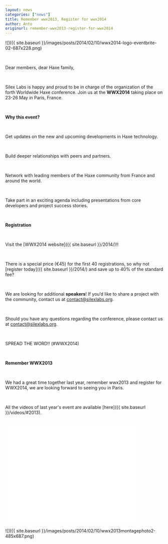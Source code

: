 ```yaml
---
layout: news
categories: ["news"]
title: Remember wwx2013, Register for wwx2014
author: Anto
originurl: remember-wwx2013-register-for-wwx2014
---
```


![]({{ site.baseurl }}/images/posts/2014/02/10/wwx2014-logo-eventbrite-02-687x228.png)

<br />

Dear members, dear Haxe family,

<br />

Silex Labs is happy and proud to be in charge of the organization
of the forth Worldwide Haxe conference. Join us at the __WWX2014__
taking place on 23-26 May in Paris, France.

<!--more-->

<br />

__Why this event?__

<br />

Get updates on the new and upcoming developments in Haxe technology.

<br />

Build deeper relationships with peers and partners.

<br />

Network with leading members of the Haxe community from France and around the world.

<br />

Take part in an exciting agenda including presentations from core developers and project success stories.

<br />

__Registration__

<br />

Visit the [WWX2014 website]({{ site.baseurl }}/2014/)!!

<br />

There is a special price (€45) for the first 40 registrations,
so why not [register today]({{ site.baseurl }}/2014/) and save
up to 40% of the standard fee?

<br />

We are looking for additional __speakers__! If you’d like
to share a project with the community, contact us at
[contact@silexlabs.org](mailto:contact@silexlabs.org).

<br />

Should you have any questions regarding the conference,
please contact us at [contact@silexlabs.org](mailto:contact@silexlabs.org).

<br />

SPREAD THE WORD!! (#WWX2014)

<br />

__Remember WWX2013__

<br />

We had a great time together last year, remember wwx2013
and register for WWX2014, we are looking forward to seeing
you in Paris.

<br />

All the videos of last year's event are available
[here]({{ site.baseurl }}/videos/#2013).

<br />

<div class="video">
	<iframe src="//www.youtube.com/embed/j9FDjXvVIp0" allowfullscreen="" frameborder="0" height="315" width="420">
	</iframe>
</div>

![]({{ site.baseurl }}/images/posts/2014/02/10/wwx2013montagephoto2-485x687.png)
